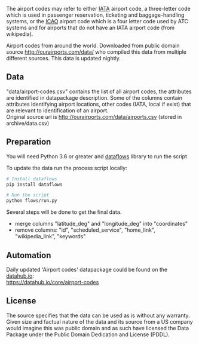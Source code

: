 The airport codes may refer to either [IATA](http://en.wikipedia.org/wiki/International_Air_Transport_Association_airport_code)
airport code, a three-letter code which is used in passenger reservation, ticketing and baggage-handling systems, or the [ICAO](http://en.wikipedia.org/wiki/International_Civil_Aviation_Organization_airport_code) airport code
which is a four letter code used by ATC systems and for airports that do not have an IATA airport code (from wikipedia).

Airport codes from around the world. Downloaded from public domain source http://ourairports.com/data/ who compiled this data from multiple different sources. This data is updated nightly.

## Data

"data/airport-codes.csv" contains the list of all airport codes, the attributes are identified in datapackage description. Some of the columns contain attributes identifying airport locations, other codes (IATA, local if exist) that are relevant to identification of an airport.  
Original source url is http://ourairports.com/data/airports.csv  (stored in archive/data.csv)  

## Preparation

You will need Python 3.6 or greater and [dataflows](https://pypi.org/project/dataflows/) library to run the script

To update the data run the process script locally:
```bash
# Install dataflows
pip install dataflows

# Run the script
python flows/run.py
```

Several steps will be done to get the final data.

* merge columns "latitude_deg" and "longitude_deg" into "coordinates"
* remove columns: "id",  "scheduled_service", "home_link", "wikipedia_link", "keywords"

## Automation

Daily updated 'Airport codes' datapackage could be found on the [datahub.io](http://datahub.io/):  
https://datahub.io/core/airport-codes

## License

The source specifies that the data can be used as is without any warranty. Given size and factual nature of the data and its source from a US company would imagine this was public domain and as such have licensed the Data Package under the Public Domain Dedication and License (PDDL).
